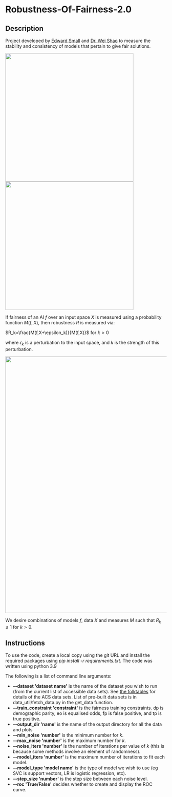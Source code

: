 # Robustness-Of-Fairness-2.0

## Description

Project developed by [Edward Small](https://www.admscentre.org.au/edward-small/) and [Dr. Wei Shao](https://swsamleo.github.io/wei_shao.github.io/) to measure the stability and consistency of models that pertain to give fair solutions.

<img src="https://user-images.githubusercontent.com/49641102/177453318-9f89f3b2-ac80-4921-a332-f83aba576f75.png" width="400"> <img src="https://user-images.githubusercontent.com/49641102/177453379-ab4c726b-ffc5-444b-bbe1-4b37647914eb.png" width="400">


If fairness of an AI $f$ over an input space $X$ is measured using a probability function $M(f, X)$, then robustness $R$ is measured via:

$R_k=\frac{M(f,X+\epsilon_k)}{M(f,X)}$ for $k>0$

where $\epsilon_k$ is a perturbation to the input space, and $k$ is the strength of this perturbation.

<img src="https://user-images.githubusercontent.com/49641102/177456336-d71d7cce-0110-44ca-8f20-dac351e4515b.png" width="800">

We desire combinations of models $f$, data $X$ and measures $M$ such that $R_k \leq 1$ for $k>0$.

## Instructions

To use the code, create a local copy using the git URL and install the required packages using _pip install -r requirements.txt_. The code was written using python 3.9

The following is a list of command line arguments:

* **--dataset 'dataset name'** is the name of the dataset you wish to run (from the current list of accessible data sets). See [the folktables](https://github.com/zykls/folktables) for details of the ACS data sets. List of pre-built data sets is in data_util/fetch_data.py in the get_data function.
* **--train_constraint 'constraint'** is the fairness training constraints. dp is demographic parity, eo is equalised odds, fp is false positive, and tp is true positive.
* **--output_dir 'name'** is the name of the output directory for all the data and plots
* **--min_noise 'number'** is the minimum number for $k$.
* **--max_noise 'number'** is the maximum number for $k$.
* **--noise_iters 'number'** is the number of iterations per value of $k$ (this is because some methods involve an element of randomness).
* **--model_iters 'number'** is the maximum number of iterations to fit each model.
* **--model_type 'model name'** is the type of model we wish to use (eg SVC is support vectors, LR is logistic regression, etc).
* **--step_size 'number'** is the step size between each noise level.
* **--roc 'True/False'** decides whether to create and display the ROC curve.
